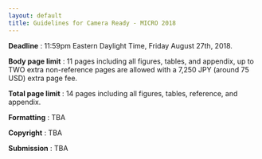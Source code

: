 ```yaml
---
layout: default
title: Guidelines for Camera Ready - MICRO 2018
---
```



**Deadline** : 11:59pm Eastern Daylight Time, Friday August 27th, 2018.

**Body page limit** : 11 pages including all figures, tables, and appendix, up to TWO extra non-reference pages are allowed with a 7,250 JPY (around 75 USD) extra page fee.

**Total page limit** : 14 pages including all figures, tables, reference, and appendix.

**Formatting** : TBA

**Copyright** : TBA

**Submission** : TBA
